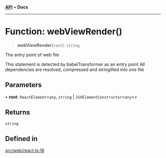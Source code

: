 [**API**](../../../API.md) • **Docs**

***

# Function: webViewRender()

> **webViewRender**(`root`): `string`

The entry point of web file

This statement is detected by babelTransformer as an entry point
All dependencies are resolved, compressed and stringified into one file

## Parameters

• **root**: `ReactElement`\<`any`, `string` \| `JSXElementConstructor`\<`any`\>\>

## Returns

`string`

## Defined in

[src/web/react.ts:18](https://github.com/aladdinstudios/react-native-react-bridge/blob/898909b5e203475f41b87ce030a63736af99841d/src/web/react.ts#L18)

